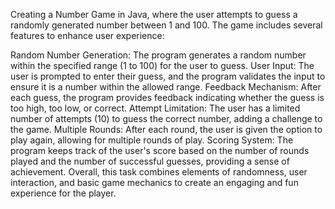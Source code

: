 Creating a Number Game in Java, where the user attempts to guess a randomly generated number between 1 and 100. The game includes several features to enhance user experience:

Random Number Generation: The program generates a random number within the specified range (1 to 100) for the user to guess.
User Input: The user is prompted to enter their guess, and the program validates the input to ensure it is a number within the allowed range.
Feedback Mechanism: After each guess, the program provides feedback indicating whether the guess is too high, too low, or correct.
Attempt Limitation: The user has a limited number of attempts (10) to guess the correct number, adding a challenge to the game.
Multiple Rounds: After each round, the user is given the option to play again, allowing for multiple rounds of play.
Scoring System: The program keeps track of the user's score based on the number of rounds played and the number of successful guesses, providing a sense of achievement.
Overall, this task combines elements of randomness, user interaction, and basic game mechanics to create an engaging and fun experience for the player.
